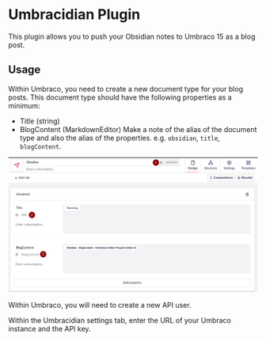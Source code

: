 # Umbracidian Plugin

This plugin allows you to push your Obsidian notes to Umbraco 15 as a blog post. 


## Usage

Within Umbraco, you need to create a new document type for your blog posts. This document type should have the following properties as a minimum:
   - Title (string)
   - BlogContent (MarkdownEditor)
Make a note of the alias of the document type and also the alias of the properties. e.g. `obsidian`, `title`, `blogContent`. 

<img src="assets/docType.png" alt="Document Type"></img>
	
Within Umbraco, you will need to create a new API user. 



Within the Umbracidian settings tab, enter the URL of your Umbraco instance and the API key.
